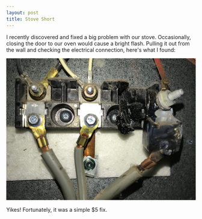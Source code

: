 ```yaml
---
layout: post
title: Stove Short
---
```


I recently discovered and fixed a big problem with our stove. Occasionally,
closing the door to our oven would cause a bright flash. Pulling it out from
the wall and checking the electrical connection, here's what I found:

![Short evidence](/assets/img/IMG-3681.JPG)

Yikes! Fortunately, it was a simple $5 fix.
